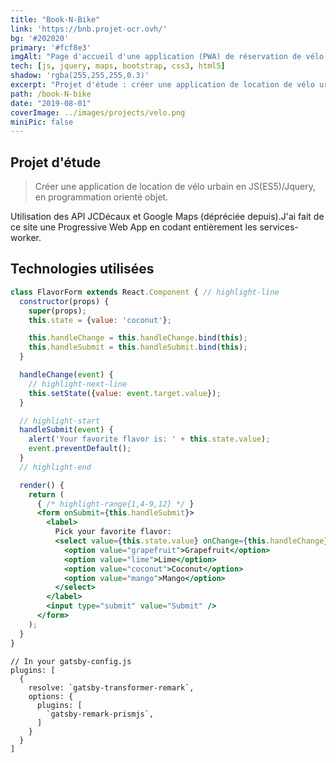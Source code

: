 ```yaml
---
title: "Book-N-Bike"
link: 'https://bnb.projet-ocr.ovh/'
bg: '#202020'
primary: '#fcf8e3'
imgAlt: "Page d'accueil d'une application (PWA) de réservation de vélo urbain"
tech: [js, jquery, maps, bootstrap, css3, html5]
shadow: 'rgba(255,255,255,0.3)'
excerpt: "Projet d'étude : créer une application de location de vélo urbain en JS(ES5)/Jquery, en programmation orienté objet. Utilisation des API JCDécaux et Google Maps (dépréciée depuis).J'ai fait de ce site une Progressive Web App."
path: /book-N-bike
date: "2019-08-01"
coverImage: ../images/projects/velo.png
miniPic: false
---
```


<!-- markdownlint-disable MD033 -->
<techno techs='js,jquery,maps,bootstrap,css3,html5'></techs>

## Projet d'étude

> Créer une application de location de vélo urbain en JS(ES5)/Jquery, en programmation orienté objet.

Utilisation des API JCDécaux et Google Maps (dépréciée depuis).J'ai fait de ce site une Progressive Web App en codant entièrement les services-worker.

## Technologies utilisées

```jsx
class FlavorForm extends React.Component { // highlight-line
  constructor(props) {
    super(props);
    this.state = {value: 'coconut'};

    this.handleChange = this.handleChange.bind(this);
    this.handleSubmit = this.handleSubmit.bind(this);
  }

  handleChange(event) {
    // highlight-next-line
    this.setState({value: event.target.value});
  }

  // highlight-start
  handleSubmit(event) {
    alert('Your favorite flavor is: ' + this.state.value);
    event.preventDefault();
  }
  // highlight-end

  render() {
    return (
      { /* highlight-range{1,4-9,12} */ }
      <form onSubmit={this.handleSubmit}>
        <label>
          Pick your favorite flavor:
          <select value={this.state.value} onChange={this.handleChange}>
            <option value="grapefruit">Grapefruit</option>
            <option value="lime">Lime</option>
            <option value="coconut">Coconut</option>
            <option value="mango">Mango</option>
          </select>
        </label>
        <input type="submit" value="Submit" />
      </form>
    );
  }
}
```

```javascript{1,4-6}
// In your gatsby-config.js
plugins: [
  {
    resolve: `gatsby-transformer-remark`,
    options: {
      plugins: [
        `gatsby-remark-prismjs`,
      ]
    }
  }
]
```
